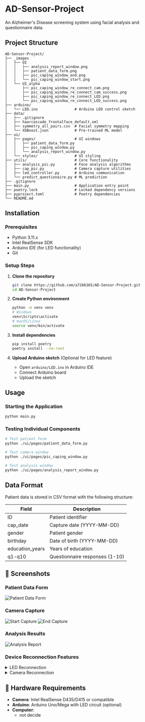 # AD-Sensor-Project

An Alzheimer's Disease screening system using facial analysis and questionnaire data.


## Project Structure
```
AD-Sensor-Project/
├── _images
│   ├── UI
│   │   ├── analysis_report_window.png
│   │   ├── patient_data_form.png
│   │   ├── pic_caping_window_end.png
│   │   └── pic_caping_window_start.png
│   └── UI_alpha
│       ├── pic_caping_window_re_connect_cam.png
│       ├── pic_caping_window_re_connect_cam_success.png
│       ├── pic_caping_window_re_connect_LED.png
│       └── pic_caping_window_re_connect_LED_success.png
├── arduino/
│   └── LED.ino                 # Arduino LED control sketch
├── data/
│   ├── .gitignore
│   ├── haarcascade_frontalface_default.xml
│   ├── symmetry_all_pairs.csv  # Facial symmetry mapping
│   └── XGBoost.json            # Pre-trained ML model
├── ui/
│   ├── pages/                  # UI windows
│   │   ├── patient_data_form.py
│   │   ├── pic_caping_window.py
│   │   └── analysis_report_window.py
│   └── styles/                 # UI styling
├── utils/                      # Core functionality
│   ├── analysis_pic.py         # Face analysis algorithms
│   ├── cap_pic.py              # Camera capture utilities
│   ├── led_controller.py       # Arduino communication
│   └── predict_questionaire.py # ML prediction
├── .gitignore                  
├── main.py                     # Application entry point
├── poetry.lock                 # Locked dependency versions
├── pyproject.toml              # Poetry dependencies
└── README.md
```

## Installation

### Prerequisites
- Python 3.11.x
- Intel RealSense SDK
- Arduino IDE (for LED functionality)
- Git

### Setup Steps

1. **Clone the repository**
   ```bash
   git clone https://github.com/a7266165/AD-Sensor-Project.git
   cd AD-Sensor-Project
   ```

2. **Create Python environment**
   ```bash
   python -m venv venv
   # Windows
   venv\Scripts\activate
   # macOS/Linux
   source venv/bin/activate
   ```

3. **Install dependencies**
   ```bash
   pip install poetry
   poetry install --no-root
   ```

4. **Upload Arduino sketch** (Optional for LED feature)
   - Open `arduino/LED.ino` in Arduino IDE
   - Connect Arduino board
   - Upload the sketch

## Usage

### Starting the Application
```bash
python main.py
```

### Testing Individual Components
```bash
# Test patient form
python ./ui/pages/patient_data_form.py

# Test camera window
python ./ui/pages/pic_caping_window.py

# Test analysis window
python ./ui/pages/analysis_report_window.py
```

## Data Format
Patient data is stored in CSV format with the following structure:

| Field | Description |
|-------|-------------|
| ID | Patient identifier |
| cap_date | Capture date (YYYY-MM-DD) |
| gender | Patient gender |
| birthday | Date of birth (YYYY-MM-DD) |
| education_years | Years of education |
| q1-q10 | Questionnaire responses (1-10) |

## 📸 Screenshots

### Patient Data Form
![Patient Data Form](_images/UI/patient_data_form.png)

### Camera Capture
![Start Capture](_images/UI/pic_caping_window_start.png)
![End Capture](_images/UI/pic_caping_window_end.png)

### Analysis Results
![Analysis Report](_images/UI/analysis_report_window.png)

### Device Reconnection Features
<details>
<summary>LED Reconnection</summary>

![LED Reconnect](_images/UI_alpha/pic_caping_window_re_connect_LED.png)
![LED Success](_images/UI_alpha/pic_caping_window_re_connect_LED_success.png)
</details>

<details>
<summary>Camera Reconnection</summary>

![Camera Reconnect](_images/UI_alpha/pic_caping_window_re_connect_cam.png)
![Camera Success](_images/UI_alpha/pic_caping_window_re_connect_cam_success.png)
</details>

## 🔧 Hardware Requirements

- **Camera**: Intel RealSense D435/D415 or compatible
- **Arduino**: Arduino Uno/Mega with LED circuit (optional)
- **Computer**: 
  - not decide

